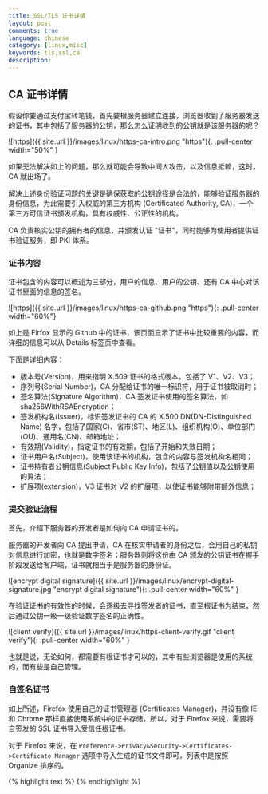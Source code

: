 ```yaml
---
title: SSL/TLS 证书详情
layout: post
comments: true
language: chinese
category: [linux,misc]
keywords: tls,ssl,ca
description:
---
```



<!-- more -->

## CA 证书详情

假设你要通过支付宝转笔钱，首先要根服务器建立连接，浏览器收到了服务器发送的证书，其中包括了服务器的公钥，那么怎么证明收到的公钥就是该服务器的呢？

![https]({{ site.url }}/images/linux/https-ca-intro.png "https"){: .pull-center width="50%" }

如果无法解决如上的问题，那么就可能会导致中间人攻击，以及信息抵赖，这时，CA 就出场了。

解决上述身份验证问题的关键是确保获取的公钥途径是合法的，能够验证服务器的身份信息，为此需要引入权威的第三方机构 (Certificated Authority, CA)，一个第三方可信证书颁发机构，具有权威性、公正性的机构。

CA 负责核实公钥的拥有者的信息，并颁发认证 "证书"，同时能够为使用者提供证书验证服务，即 PKI 体系。

### 证书内容

证书包含的内容可以概述为三部分，用户的信息、用户的公钥、还有 CA 中心对该证书里面的信息的签名。


![https]({{ site.url }}/images/linux/https-ca-github.png "https"){: .pull-center width="60%"}

如上是 Firfox 显示的 Github 中的证书，该页面显示了证书中比较重要的内容，而详细的信息可以从 Details 标签页中查看。

下面是详细内容：

* 版本号(Version)，用来指明 X.509 证书的格式版本，包括了 V1、V2、V3；
* 序列号(Serial Number)，CA 分配给证书的唯一标识符，用于证书被取消时；
* 签名算法(Signature Algorithm)，CA 签发证书使用的签名算法，如 sha256WithRSAEncryption；
* 签发机构名(Issuer)，标识签发证书的 CA 的 X.500 DN(DN-Distinguished Name) 名字，包括了国家(C)、省市(ST)、地区(L)、组织机构(O)、单位部门(OU)、通用名(CN)、邮箱地址；
* 有效期(Validity)，指定证书的有效期，包括了开始和失效日期；
* 证书用户名(Subject)，使用该证书的机构，包含的内容与签发机构名相同；
* 证书持有者公钥信息(Subject Public Key Info)，包括了公钥值以及公钥使用的算法；
* 扩展项(extension)，V3 证书对 V2 的扩展项，以使证书能够附带额外信息；

<!--
### 证书链

.减少根证书结构的管理工作量，可以更高效的进行证书的审核与签发;

b.根证书一般内置在客户端中，私钥一般离线存储，一旦私钥泄露，则吊销过程非常困难，无法及时补救;

c.中间证书结构的私钥泄露，则可以快速在线吊销，并重新为用户签发新的证书;

d.证书链四级以内一般不会对 HTTPS 的性能造成明显影响。

CA 机构能够签发证书，同样也存在机制宣布以往签发的证书无效，也就是吊销证书。证书使用者不合法，CA 需要废弃该证书；或者私钥丢失，使用者申请让证书无效。
-->

### 提交验证流程

首先，介绍下服务器的开发者是如何向 CA 申请证书的。

服务器的开发者向 CA 提出申请，CA 在核实申请者的身份之后，会用自己的私钥对信息进行加密，也就是数字签名；服务器则将这份由 CA 颁发的公钥证书在握手阶段发送给客户端，证书就相当于是服务器的身份证。

![encrypt digital signature]({{ site.url }}/images/linux/encrypt-digital-signature.jpg "encrypt digital signature"){: .pull-center width="60%" }

在验证证书的有效性的时候，会逐级去寻找签发者的证书，直至根证书为结束，然后通过公钥一级一级验证数字签名的正确性。

![client verify]({{ site.url }}/images/linux/https-client-verify.gif "client verify"){: .pull-center width="60%" }

也就是说，无论如何，都需要有根证书才可以的，其中有些浏览器是使用的系统的，而有些是自己管理。

### 自签名证书

如上所述，Firefox 使用自己的证书管理器 (Certificates Manager)，并没有像 IE 和 Chrome 那样直接使用系统中的证书存储，所以，对于 Firefox 来说，需要将自签发的 SSL 证书导入受信任根证书。

对于 Firefox 来说，在 `Preference->Privacy&Security->Certificates->Certificate Manager` 选项中导入生成的证书文件即可，列表中是按照 Organize 排序的。

{% highlight text %}
{% endhighlight %}
